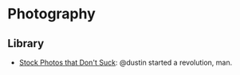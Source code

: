 # Photography

## Library
- [Stock Photos that Don't Suck](https://medium.com/@dustin/stock-photos-that-dont-suck-62ae4bcbe01b): @dustin started a revolution, man.
